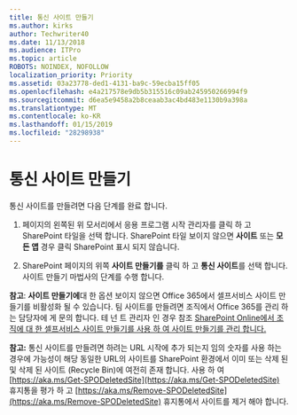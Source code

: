 ```yaml
---
title: 통신 사이트 만들기
ms.author: kirks
author: Techwriter40
ms.date: 11/13/2018
ms.audience: ITPro
ms.topic: article
ROBOTS: NOINDEX, NOFOLLOW
localization_priority: Priority
ms.assetid: 03a23778-ded1-4131-ba9c-59ecba15ff05
ms.openlocfilehash: e4a217578e9db5b315516c09ab245950266994f9
ms.sourcegitcommit: d6ea5e9458a2b8ceaab3ac4bd483e1130b9a398a
ms.translationtype: MT
ms.contentlocale: ko-KR
ms.lasthandoff: 01/15/2019
ms.locfileid: "28298938"
---
```

# <a name="create-a-communication-site"></a>통신 사이트 만들기

통신 사이트를 만들려면 다음 단계를 완료 합니다. 
  
1. 페이지의 왼쪽된 위 모서리에서 응용 프로그램 시작 관리자를 클릭 하 고 SharePoint 타일을 선택 합니다. SharePoint 타일 보이지 않으면 **사이트** 또는 **모든 앱** 경우 클릭 SharePoint 표시 되지 않습니다. 
    
2. SharePoint 페이지의 위쪽 **사이트 만들기를** 클릭 하 고 **통신 사이트**를 선택 합니다. 사이트 만들기 마법사의 단계를 수행 합니다. 
    
 **참고**: **사이트 만들기에**대 한 옵션 보이지 않으면 Office 365에서 셀프서비스 사이트 만들기를 비활성화 될 수 있습니다. 팀 사이트를 만들려면 조직에서 Office 365를 관리 하는 담당자에 게 문의 합니다. 테 넌 트 관리자 인 경우 참조 [SharePoint Online에서 조직에 대 한 셀프서비스 사이트 만들기를 사용 하 여 사이트 만들기를 관리 합니다.](https://go.microsoft.com/fwlink/?linkid=2018780)
  
 **참고:** 통신 사이트를 만들려면 하려는 URL 시작에 추가 되는지 임의 숫자를 사용 하는 경우에 가능성이 해당 동일한 URL의 사이트를 SharePoint 환경에서 이미 또는 삭제 된 및 삭제 된 사이트 (Recycle Bin)에 여전히 존재 합니다. 사용 하 여 [https://aka.ms/Get-SPODeletedSite](https://aka.ms/Get-SPODeletedSite) 휴지통을 평가 하 고 [https://aka.ms/Remove-SPODeletedSite](https://aka.ms/Remove-SPODeletedSite) 휴지통에서 사이트를 제거 해야 합니다. 
  

